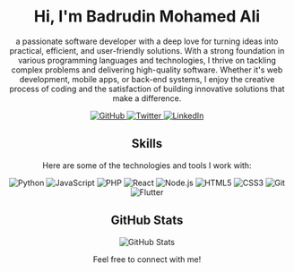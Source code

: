 
<!-- Introduction -->
<h1 align="center">Hi, I'm Badrudin Mohamed Ali</h1>
<p align="center">a passionate software developer with a deep love for turning ideas into practical, efficient, and user-friendly solutions. With a strong foundation in various programming languages and technologies, I thrive on tackling complex problems and delivering high-quality software. Whether it's web development, mobile apps, or back-end systems, I enjoy the creative process of coding and the satisfaction of building innovative solutions that make a difference.</p>

<!-- Social Icons -->
<p align="center">
   <a href="https://github.com/your-username">
    <img src="https://img.shields.io/badge/GitHub-Badrudin-blue" alt="GitHub">
  </a>
  <a href="https://twitter.com/your-twitter-handle">
    <img src="https://img.shields.io/badge/Twitter-Badrudin-blue" alt="Twitter">
  </a>
  <a href="https://linkedin.com/in/your-linkedin-profile">
    <img src="https://img.shields.io/badge/LinkedIn-Badrudin-blue" alt="LinkedIn">
  </a>
</p>

<!-- Skills Section -->
<h2 align="center">Skills</h2>
<p align="center">Here are some of the technologies and tools I work with:</p>

<p align="center">
     <img src="https://img.shields.io/badge/Python-3776AB?style=for-the-badge&logo=python&logoColor=white" alt="Python">
  <img src="https://img.shields.io/badge/JavaScript-F7DF1E?style=for-the-badge&logo=javascript&logoColor=black" alt="JavaScript">
<img src="https://img.shields.io/badge/PHP-777BB4?style=for-the-badge&logo=php&logoColor=white" alt="PHP">
  <img src="https://img.shields.io/badge/React-61DAFB?style=for-the-badge&logo=react&logoColor=black" alt="React">
  <img src="https://img.shields.io/badge/Node.js-339933?style=for-the-badge&logo=node.js&logoColor=white" alt="Node.js">

  <img src="https://img.shields.io/badge/HTML5-E34F26?style=for-the-badge&logo=html5&logoColor=white" alt="HTML5">
  <img src="https://img.shields.io/badge/CSS3-1572B6?style=for-the-badge&logo=css3&logoColor=white" alt="CSS3">
  <img src="https://img.shields.io/badge/Git-F05032?style=for-the-badge&logo=git&logoColor=white" alt="Git">
  <img src="https://img.shields.io/badge/Flutter-02569B?style=for-the-badge&logo=flutter&logoColor=white" alt="Flutter">
</p>


<!-- GitHub Stats -->
<h2 align="center">GitHub Stats</h2>
<p align="center">
  <img src="https://github-readme-stats.vercel.app/api?username=Badrudin-cloud&show_icons=true&count_private=true&theme=dark" alt="GitHub Stats">
</p>

<!-- Footer Section -->
<p align="center">
  Feel free to connect with me!
</p>


<!---
Badrudin-cloud/Badrudin-cloud is a ✨ special ✨ repository because its `README.md` (this file) appears on your GitHub profile.
You can click the Preview link to take a look at your changes.
--->
